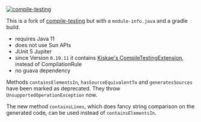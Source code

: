 [![compile-testing](https://maven-badges.herokuapp.com/maven-central/io.github.jbock-java/compile-testing/badge.svg?subject=compile-testing)](https://maven-badges.herokuapp.com/maven-central/io.github.jbock-java/compile-testing)

This is a fork of [compile-testing](https://github.com/google/compile-testing)
but with a `module-info.java` and a gradle build.
* requires Java 11
* does not use Sun APIs
* JUnit 5 Jupiter
* since Version `0.19.11` it contains [Kiskae's CompileTestingExtension](https://github.com/Kiskae/compile-testing-extension/), instead of CompilationRule
* no guava dependency

Methods `containsElementsIn`, `hasSourceEquivalentTo` and `generatesSources`
have been marked as deprecated. They throw `UnsupportedOperationException` now.

The new method `containsLines`, which does fancy string comparison
on the generated code,
can be used instead of `containsElementsIn`.

